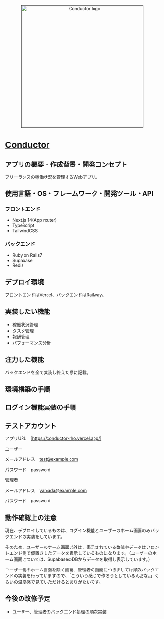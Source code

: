 <p align="center"><a href="" target="_blank"><img src="/public/conductor-logo.png" width="400" alt="Conductor logo"></a></p>

# [Conductor](https://conductor-rho.vercel.app/)


## アプリの概要・作成背景・開発コンセプト

フリーランスの稼働状況を管理するWebアプリ。

## 使用言語・OS・フレームワーク・開発ツール・API

### フロントエンド
- Next.js 14(App router)
- TypeScript
- TailwindCSS

### バックエンド
- Ruby on Rails7
- Supabase
- Redis

## デプロイ環境
フロントエンドはVercel、バックエンドはRailway。

## 実装したい機能

- 稼働状況管理
- タスク管理
- 報酬管理
- パフォーマンス分析

## 注力した機能

バックエンドを全て実装し終えた際に記載。

## 環境構築の手順

## ログイン機能実装の手順


## テストアカウント

アプリURL　[https://conductor-rho.vercel.app/]

ユーザー

メールアドレス　test@example.com

パスワード　password

管理者

メールアドレス　yamada@example.com

パスワード　password


## 動作確認上の注意

現在、デプロイしているものは、ログイン機能とユーザーのホーム画面のみバックエンドの実装をしています。

そのため、ユーザーのホーム画面以外は、表示されている数値やデータはフロントエンド側で仮置きしたデータを表示しているものになります。（ユーザーのホーム画面については、SupabaseのDBからデータを取得し表示しています。）

ユーザー側のホーム画面を除く画面、管理者の画面につきましては順次バックエンドの実装を行っていますので、「こういう感じで作ろうとしているんだな。」くらいの温度感で見ていただけるとありがたいです。




## 今後の改修予定

- ユーザー、管理者のバックエンド処理の順次実装

